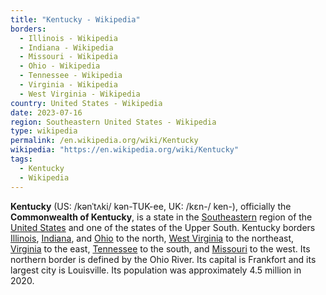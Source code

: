 ```yaml
---
title: "Kentucky - Wikipedia"
borders:
  - Illinois - Wikipedia
  - Indiana - Wikipedia
  - Missouri - Wikipedia
  - Ohio - Wikipedia
  - Tennessee - Wikipedia
  - Virginia - Wikipedia
  - West Virginia - Wikipedia
country: United States - Wikipedia
date: 2023-07-16
region: Southeastern United States - Wikipedia
type: wikipedia
permalink: /en.wikipedia.org/wiki/Kentucky
wikipedia: "https://en.wikipedia.org/wiki/Kentucky"
tags:
  - Kentucky
  - Wikipedia
---
```

**Kentucky** (US: /kənˈtʌki/ kən-TUK-ee, UK: /kɛn-/ ken-), officially the **Commonwealth of Kentucky**, is a state in the [Southeastern](/en.wikipedia.org/wiki/Southeastern_United_States) region of the [United States](/en.wikipedia.org/wiki/United_States) and one of the states of the Upper South. Kentucky borders [Illinois](/en.wikipedia.org/wiki/Illinois), [Indiana](/en.wikipedia.org/wiki/Indiana), and [Ohio](/en.wikipedia.org/wiki/Ohio) to the north, [West Virginia](/en.wikipedia.org/wiki/West_Virginia) to the northeast, [Virginia](/en.wikipedia.org/wiki/Virginia) to the east, [Tennessee](/en.wikipedia.org/wiki/Tennessee) to the south, and [Missouri](/en.wikipedia.org/wiki/Missouri) to the west. Its northern border is defined by the Ohio River. Its capital is Frankfort and its largest city is Louisville. Its population was approximately 4.5 million in 2020.